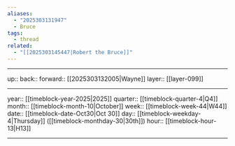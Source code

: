 ```yaml
---
aliases:
  - "2025303131947"
  - Bruce
tags:
  - thread
related:
  - "[[2025303145447|Robert the Bruce]]"
---
```




***

up:: 
back:: 
forward:: [[2025303132005|Wayne]]
layer:: [[layer-099]]

***

year:: [[timeblock-year-2025|2025]]
quarter:: [[timeblock-quarter-4|Q4]]
month:: [[timeblock-month-10|October]]
week:: [[timeblock-week-44|W44]]
date:: [[timeblock-date-Oct30|Oct 30]]
day:: [[timeblock-weekday-4|Thursday]] ([[timeblock-monthday-30|30th]])
hour:: [[timeblock-hour-13|H13]]

***
